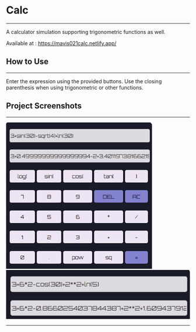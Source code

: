 # Calc
<hr>
A calculator simulation supporting trigonometric functions as well.  

Available at : https://mavis021calc.netlify.app/

## How to Use
<hr>
Enter the expression using the provided buttons.  
Use the closing parenthesis when using trigonometric or other functions.

## Project Screenshots
<hr>
<img src = "https://github.com/Mavis021/Calc/blob/main/files/calc2.png" width = "400" height = "400">   
<img src = "https://github.com/Mavis021/Calc/blob/main/files/calc1.png">
<hr>

